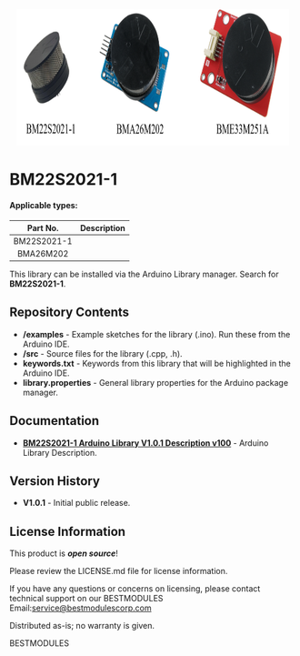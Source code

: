 <div align=center>
<img src="https://github.com/BestModules-Libraries/img/blob/main/BM22S2021-1_BMA26M202_V1.0.png" width="480" height="240"> 
</div> 

BM22S2021-1
===========================================================

#### Applicable types:
<div align=center>

|Part No.   |Description                   |
|:---------:|:----------------------------:|
|BM22S2021-1||
|BMA26M202  |  |

</div> 

This library can be installed via the Arduino Library manager. Search for **BM22S2021-1**. 

Repository Contents
-------------------

* **/examples** - Example sketches for the library (.ino). Run these from the Arduino IDE. 
* **/src** - Source files for the library (.cpp, .h).
* **keywords.txt** - Keywords from this library that will be highlighted in the Arduino IDE. 
* **library.properties** - General library properties for the Arduino package manager. 

Documentation 
-------------------

* **[BM22S2021-1 Arduino Library V1.0.1 Description v100]( https://www.bestmodulescorp.com/bm22s2021-1.html#tab-product2 )** - Arduino Library Description.

Version History  
-------------------

* **V1.0.1** - Initial public release.

License Information
-------------------

This product is _**open source**_! 

Please review the LICENSE.md file for license information. 

If you have any questions or concerns on licensing, please contact technical support on our BESTMODULES Email:service@bestmodulescorp.com

Distributed as-is; no warranty is given.

BESTMODULES
